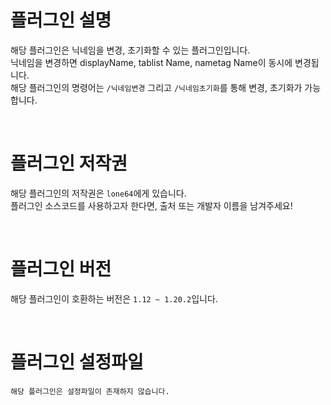 # 플러그인 설명
해당 플러그인은 닉네임을 변경, 초기화할 수 있는 플러그인입니다.<br>
닉네임을 변경하면 displayName, tablist Name, nametag Name이 동시에 변경됩니다.<br>
해당 플러그인의 명령어는 `/닉네임변경` 그리고 `/닉네임초기화`를 통해 변경, 초기화가 가능합니다.

<br>

# 플러그인 저작권
해당 플러그인의 저작권은 `lone64`에게 있습니다.<br>
플러그인 소스코드를 사용하고자 한다면, 출처 또는 개발자 이름을 남겨주세요!

<br>

# 플러그인 버전
해당 플러그인이 호환하는 버전은 `1.12 ~ 1.20.2`입니다.

<br>

# 플러그인 설정파일
`해당 플러그인은 설정파일이 존재하지 않습니다.`
